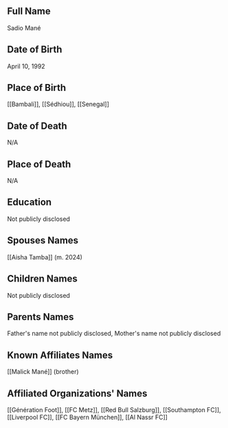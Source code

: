 ## Full Name
Sadio Mané

## Date of Birth
April 10, 1992

## Place of Birth
[[Bambali]], [[Sédhiou]], [[Senegal]]

## Date of Death
N/A

## Place of Death
N/A

## Education
Not publicly disclosed

## Spouses Names
[[Aisha Tamba]] (m. 2024)

## Children Names
Not publicly disclosed

## Parents Names
Father's name not publicly disclosed, Mother's name not publicly disclosed

## Known Affiliates Names
[[Malick Mané]] (brother)

## Affiliated Organizations' Names
[[Génération Foot]],
[[FC Metz]],
[[Red Bull Salzburg]],
[[Southampton FC]],
[[Liverpool FC]],
[[FC Bayern München]],
[[Al Nassr FC]]
